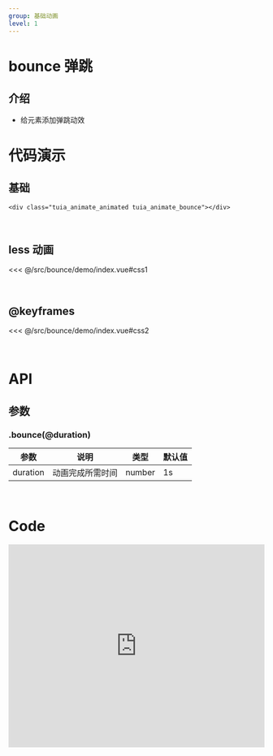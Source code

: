```yaml
---
group: 基础动画
level: 1
---
```


# bounce 弹跳

## 介绍
* 给元素添加弹跳动效

# 代码演示

## 基础

```
<div class="tuia_animate_animated tuia_animate_bounce"></div>
```

<br />

## less 动画

<<< @/src/bounce/demo/index.vue#css1

<br />

## @keyframes

<<< @/src/bounce/demo/index.vue#css2

<br />


# API

## 参数
### .bounce(@duration)
| 参数       | 说明                          | 类型               | 默认值     |
| ---------- | ----------------------------- | ------------------ | ---------- |
| duration       | 动画完成所需时间                 | number           | 1s  |
<br />

# Code

<iframe allowfullscreen="true" allowpaymentrequest="true" allowtransparency="true" frameborder="0" height="400" width="100%" scrolling="no" style="width: 100%; overflow:hidden; display:block;" loading="lazy" src="https://codepen.io/xieshiyi/embed/xxdoEpR?height=265&theme-id=dark&default-tab=css%2Cresult&user=eltonmesquita&slug-hash=oNjGGbw&pen-title=Prefers-reduce-motion%20media%20query&name=cp_embed_1"></iframe>